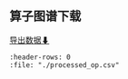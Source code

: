 ## 算子图谱下载

<script type="text/javascript" src="../../_static/custom.js"></script>
<a href="../../../../doc/Operators/download_op.xlsx" target="_blank" class="button" onclick="showConfirmation(event)">
  导出数据<span class="icon">&#x2B07;</span> 
</a>


```{csv-table}
:header-rows: 0
:file: "./processed_op.csv"
```

